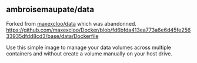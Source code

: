 ## ambroisemaupate/data

Forked from [maxexcloo/data](https://github.com/maxexcloo/Docker) which was abandonned.
https://github.com/maxexcloo/Docker/blob/fd6bfda413ea773a6e6d45fe25633935dfdd8cd3/base/data/Dockerfile

Use this simple image to manage your data volumes across multiple containers and without
create a volume manually on your host drive.